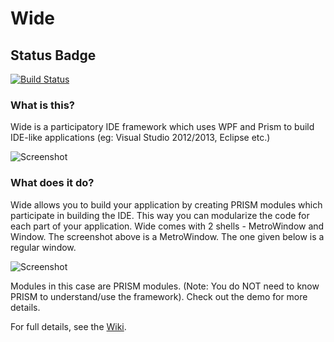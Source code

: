 # Wide

## Status Badge
[![Build Status](https://dev.azure.com/TorisanKitsune/Wider/_apis/build/status/TorisanKitsune.Wider)](https://dev.azure.com/TorisanKitsune/Wider/_build/latest?definitionId=1)

### What is this?
Wide is a participatory IDE framework which uses WPF and Prism to build IDE-like applications (eg: Visual Studio 2012/2013, Eclipse etc.) 

![Screenshot](https://raw.github.com/wiki/chandramouleswaran/Wide/Wide.png)

### What does it do?
Wide allows you to build your application by creating PRISM modules which participate in building the IDE. This way you can modularize the code for each part of your application.
Wide comes with 2 shells - MetroWindow and Window. The screenshot above is a MetroWindow. The one given below is a regular window.

![Screenshot](https://raw.github.com/wiki/chandramouleswaran/Wide/Wide-old.png)

Modules in this case are PRISM modules. (Note: You do NOT need to know PRISM to understand/use the framework). Check out the demo for more details.

For full details, see the [Wiki](https://github.com/TorisanKitsune/Wider/wiki).
